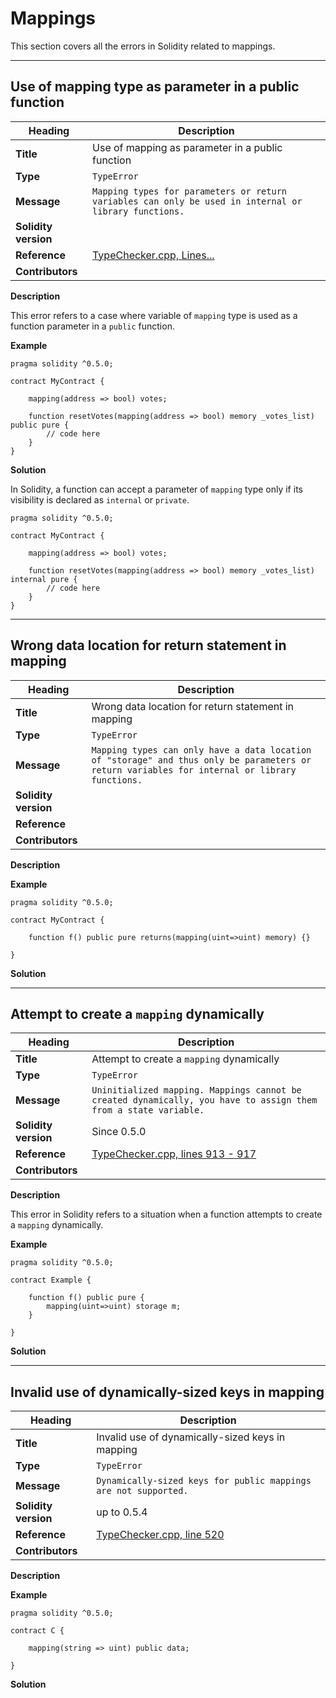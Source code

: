 # Mappings

This section covers all the errors in Solidity related to mappings.

---

## Use of mapping type as parameter in a public function

|Heading|Description|
|-|-|
|**Title**|Use of mapping as parameter in a public function|
|**Type**|`TypeError`|
|**Message**|```Mapping types for parameters or return variables can only be used in internal or library functions.```|
|**Solidity version**||
|**Reference**|[TypeChecker.cpp, Lines...](#)|
|**Contributors**||


**Description**

This error refers to a case where variable of `mapping` type is used as a function parameter in a `public` function. 

**Example**

```solidity
pragma solidity ^0.5.0;

contract MyContract {

    mapping(address => bool) votes;

    function resetVotes(mapping(address => bool) memory _votes_list) public pure {
        // code here
    }
}
```

**Solution**

In Solidity, a function can accept a parameter of `mapping` type only if its visibility is declared as `internal` or `private`.

```solidity
pragma solidity ^0.5.0;

contract MyContract {

    mapping(address => bool) votes;

    function resetVotes(mapping(address => bool) memory _votes_list) internal pure {
        // code here
    }
}
```

---

## Wrong data location for return statement in mapping

|Heading|Description|
|-|-|
|**Title**|Wrong data location for return statement in mapping|
|**Type**|`TypeError`|
|**Message**|```Mapping types can only have a data location of "storage" and thus only be parameters or return variables for internal or library functions.```|
|**Solidity version**||
|**Reference**||
|**Contributors**||


**Description**

**Example**

```
pragma solidity ^0.5.0;

contract MyContract {

    function f() public pure returns(mapping(uint=>uint) memory) {}

}
```

**Solution**


---

## Attempt to create a `mapping` dynamically

|Heading|Description|
|-|-|
|**Title**|Attempt to create a `mapping` dynamically|
|**Type**|`TypeError`|
|**Message**|```Uninitialized mapping. Mappings cannot be created dynamically, you have to assign them from a state variable.```|
|**Solidity version**|Since 0.5.0|
|**Reference**|[TypeChecker.cpp, lines 913 - 917](https://github.com/ethereum/solidity/blob/508cf66da2bdfb7e6677029c9671a0f3ffec68b8/libsolidity/analysis/TypeChecker.cpp#L913-L917)|
|**Contributors**||


**Description**

This error in Solidity refers to a situation when a function attempts to create a `mapping` dynamically.

**Example**

```
pragma solidity ^0.5.0;

contract Example {
    
    function f() public pure { 
        mapping(uint=>uint) storage m; 
    }
    
}
```

**Solution**



-----

## Invalid use of dynamically-sized keys in mapping

|Heading|Description|
|-|-|
|**Title**|Invalid use of dynamically-sized keys in mapping|
|**Type**|`TypeError`|
|**Message**|```Dynamically-sized keys for public mappings are not supported.```|
|**Solidity version**|up to 0.5.4|
|**Reference**|[TypeChecker.cpp, line 520]()|
|**Contributors**||


**Description**

**Example**

```
pragma solidity ^0.5.0;

contract C {
    
	mapping(string => uint) public data;
	
}
```

**Solution**
